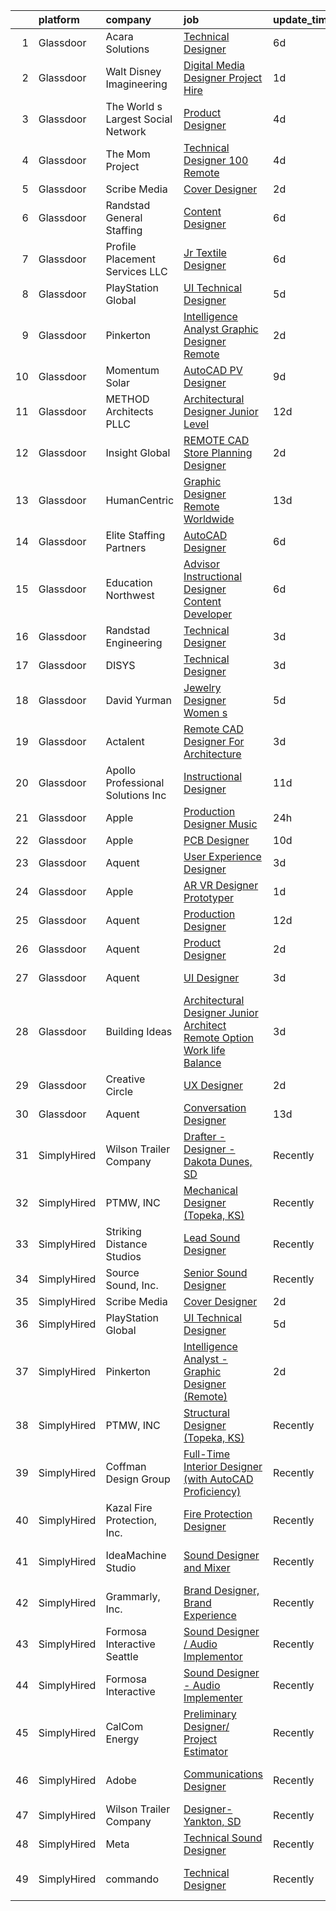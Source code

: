 

|    | platform    | company                            | job                                                                                                                                                                                                                                                                                                                                                                                                                                                                                                                                                                                                                                                                                                                                                                                                                                                                                                                                                                                                                                                                                                                                                                                                                                                                                                                                                                                                                             | update_time   | location             |
|---:|:------------|:-----------------------------------|:--------------------------------------------------------------------------------------------------------------------------------------------------------------------------------------------------------------------------------------------------------------------------------------------------------------------------------------------------------------------------------------------------------------------------------------------------------------------------------------------------------------------------------------------------------------------------------------------------------------------------------------------------------------------------------------------------------------------------------------------------------------------------------------------------------------------------------------------------------------------------------------------------------------------------------------------------------------------------------------------------------------------------------------------------------------------------------------------------------------------------------------------------------------------------------------------------------------------------------------------------------------------------------------------------------------------------------------------------------------------------------------------------------------------------------|:--------------|:---------------------|
|  1 | Glassdoor   | Acara Solutions                    | [Technical Designer](https://www.glassdoor.com/partner/jobListing.htm?pos=112&ao=1110586&s=58&guid=00000183c0c029269dff504243c8f5a2&src=GD_JOB_AD&t=SR&vt=w&cs=1_0058aacf&cb=1665386163197&jobListingId=1008181993834&cpc=E773D000C9BC26FA&jrtk=3-0-1gf0c0afo28ug001-1gf0c0ag8irmc800-d8d157314acd840f--6NYlbfkN0BQuJXpfawXtfhwzLerQhC04iCxGrelUvn_xttDeop7CMmG32gURwRxtmLdzLGxgEQmZ8CREH2ktHNmkg6bckhbABEnTVq68w0z-4oC2EJ0ZMVv-WY3EPVcKJFz9z264rlnipFEiqGGHI0JD9WVUD8m1hYSu6RugMUdabt7CJ-Imj6MpVBKKP0OzNYvlkkHI6D61bS6mxn9Wt-A1TzgFfscXYw-LH5_EPCFTToZX6G5W3ZI3-Ii-Ej8gcSK0IphCR9NEPi17eym5t1TPwm89KtrK0HlBNkBr9ZxCww_KObFuvrXgHKIiwYhY2fu9RrqJ9RCCBuJ6FyQPTbPMqmN3_cfKfifJ0WGEVN155VGcP8EagxL5GfvkDST0dvHVI3ckNB3Z4y3xr1Qt1qXqvFY4VfOapjFz4-8vH2RPIrXhulFP-ZbF1m0RvXeKd_NC6VTxNonA7JJJD59jkKhn0KcKmEAtuIKy5k9ILfo6ZQk1_Ag71r3-LKwRw9nlLyqHUsZOKCw73cuR407Yo7uNZwAhwjtZEjfv_jic2JQVARA18yAwlDAkAcSLeh4u3NK5yn4Kq4P0DpwRmnH6ZcRgrahuL-ifeYpdlsY-DqbJR-fC_kbt40ADoTOLuXzT0Szc4QWmn4aIBUJYuhW2uYOLPcrVaAjs5PxxNSff77vhPCZO9oj6hbJ2HHvs6z7ipDu0gYRlGqpV7_dD35j44PXeB7zSyO0YhQVJ92LD5Y%3D)                                                                                                                                                                                                                                                                                                                                          | 6d            | Orlando, FL          |
|  2 | Glassdoor   | Walt Disney Imagineering           | [Digital Media Designer  Project Hire ](https://www.glassdoor.com/partner/jobListing.htm?pos=102&ao=1110586&s=58&guid=00000183c0c029269dff504243c8f5a2&src=GD_JOB_AD&t=SR&vt=w&cs=1_123edce7&cb=1665386163195&jobListingId=1008194292859&cpc=444700D72F2ECBCE&jrtk=3-0-1gf0c0afo28ug001-1gf0c0ag8irmc800-2243eaec75e1c559--6NYlbfkN0DAFTyt7pbDCC2JPO79CSdi1dIb81yjczP5qsKcZIxgiYm3-7g-689UDqHItQTwke-Bwc6bKZx9yVbe3AhS_GUfE8WGWHHyaRNcBMKS9DIUQASA3RChQoQRZB93crlR4RcVKqk5C9gHmfGFD9kgKISH8Rz6IYqzeItnZT8CG7trAnfOYTVqeRR-yPh7-EBPQsNPq_YHWe-vfASqqO82OhWAFZeQ6Med1WVSwxa5MOTlIvSJNFChS5KAZzpqxjRW4TnJkyRtoJPSbxAD5Tx_xAVotVr3hGDlSTruDtoBOU0ISENSYhUlBSOh46pUyHhaD6Ks6aW4mBBxvJB8Foci0pSBEjI03y6qODX28W6BMtmtJGbWFu2OKS1joC8wK3ZcfQlkZzXqhurckczPWI0t753nY5qpJv8XPEVYKk359xYP4HDiottAm2qGjsobAlX0Fqs%3D)                                                                                                                                                                                                                                                                                                                                                                                                                                                                                                                                                                                                                       | 1d            | Glendale, CA         |
|  3 | Glassdoor   | The World s Largest Social Network | [Product Designer](https://www.glassdoor.com/partner/jobListing.htm?pos=113&ao=1110586&s=58&guid=00000183c0c029269dff504243c8f5a2&src=GD_JOB_AD&t=SR&vt=w&ea=1&cs=1_1185871a&cb=1665386163197&jobListingId=1008187748779&cpc=2CAED5C921A5F994&jrtk=3-0-1gf0c0afo28ug001-1gf0c0ag8irmc800-1b1cdd9b7422994d--6NYlbfkN0DSgjPPcnEdvoK3uuxfISLALE6pB1FR7YSHOr_tSg5_QGIhoz_2VqUepdcKLBLI_zT0DoD7XNjRcoIcKaTHwCz2Y2i1ECq_EwQMZd_omv903366SD5UImpmluXMywfiyVHpmfwirt2S1rMON-P3oeMczuQ-N_mFs0zMW3royv0fGkzCUxKi9qwJZYnV6zi01F3sqini3VT04zm3ziDIsRk7mkCa2TaQH4gc_QRo4HfE6Ts5dA2w1Eq87OQ9xrwHEJHpL7rg6W3DmP2GcPSLydTOjnJWfTaLYMcEmY3Ut0x0xMw0_ih-NbX6tkyISkSyvBlHFP-8GCwQnn1IpND9pSPNT2q1rHCjrV9K4ks8eL3f69s8V5ChA3m4fgD4uZinrXbW4Z0YIPYt80bVo7M9Rbyg32s8ln4NO9BNREnGUdMHdpURebRX_BSmRpO1O7vXJh3CmOO8aZwnQa0f8Vpw6m1SFusVCw8cgDkuUhqBAK3FqNn9Hm4NuZOESi1-qvrcXRc642chbuj6MM7QffNxpw_BqKh_jtph_TMpsSBmoUYODPf5iNnmS_nwDw_Y0lwe_pEaeV_DQpbv2gAtWTFd5MwG)                                                                                                                                                                                                                                                                                                                                                                                                                                                                                     | 4d            | New York, NY         |
|  4 | Glassdoor   | The Mom Project                    | [Technical Designer  100  Remote ](https://www.glassdoor.com/partner/jobListing.htm?pos=109&ao=1110586&s=58&guid=00000183c0c029269dff504243c8f5a2&src=GD_JOB_AD&t=SR&vt=w&cs=1_f268d828&cb=1665386163196&jobListingId=1008187455974&cpc=654405A9B1E0A9F5&jrtk=3-0-1gf0c0afo28ug001-1gf0c0ag8irmc800-2b7a89cb093a293f--6NYlbfkN0BDp_epf89aHDQhKpPegNJQ_ldQpEFZQsM9OcONMGxWx6pU56EKHF58QjVdAUvn2gUzwHzTDZRzbgVCcvYoK4rZSknQAEOKvWvIwhQpXi-Zq3rliI-fHFU4qQsyGov3paMiYE5yvJC2lu2C9AwBYn-oIwpNggQ5AIsK3BwBBrkphW4kkon5aurPaR1knE9O4DvrVCsb1lvzjL4btfjjhaVRn-E0aFSJTfwzEgzL13yqeRhrdMcNmmPYbvSWkPRk7z1ADi5_uOkBjLJEP3Pv3M2vAGGMDTvKAmFPqi1MFWp2XfaJwHAhVWD87hqdHmCa08CPLDHZKbVEQ8dpSPb9WLDt63Aa25CN-lHwf3X0oCDumpmSL_JJVrw0AuTPZRL2EuyYFrFuqs3EylrM5vPpmf4wqvEd3QEIy5DKmVFZA_Mng5YiCcZw53mvlASPRQakG26vDPdmkQDl_csLhShVkdC-s3Y5rrTjyhkb1lkbdSVfMgo5O_keiNJKbdri9aQH7W-viUUVu8P08PPi-9iDLIhhwkLqrZzBPzTXL2kougWnm26G4KX6QDPwutzljM3J3a59CiTJGq3DdA%3D%3D)                                                                                                                                                                                                                                                                                                                                                                                                                                                                              | 4d            | Remote               |
|  5 | Glassdoor   | Scribe Media                       | [Cover Designer](https://www.glassdoor.com/partner/jobListing.htm?pos=126&ao=1136043&s=58&guid=00000183c0c029269dff504243c8f5a2&src=GD_JOB_AD&t=SR&vt=w&ea=1&cs=1_5ab55f59&cb=1665386163198&jobListingId=1008192567965&jrtk=3-0-1gf0c0afo28ug001-1gf0c0ag8irmc800-ac583a091ffa3755-)                                                                                                                                                                                                                                                                                                                                                                                                                                                                                                                                                                                                                                                                                                                                                                                                                                                                                                                                                                                                                                                                                                                                            | 2d            | Remote               |
|  6 | Glassdoor   | Randstad General Staffing          | [Content Designer](https://www.glassdoor.com/partner/jobListing.htm?pos=116&ao=1110586&s=58&guid=00000183c0c029269dff504243c8f5a2&src=GD_JOB_AD&t=SR&vt=w&ea=1&cs=1_efe90260&cb=1665386163198&jobListingId=1008181578672&cpc=3BA4CE39D5B5DEF5&jrtk=3-0-1gf0c0afo28ug001-1gf0c0ag8irmc800-326b4307124ced4a--6NYlbfkN0BP0SNj5t90jkfF5SbRhYc-YYyKnIlIACqwosTKYtJiUOp36XFEILIiS7L7ZnRCcYTD7A53rHEzN5TVr-YWZ1pFxV8KeU_yayxXbT3r3wcFhix0le95XAcQNOShQPAMoTLUQeN4cvEc6GIFypV86Z7-vbER7mNvHUerwToysZ35UiFRKmiKEOe17o6kwjqCl2nn1oRgQnO4yGboKB_UstiZ6-tLGMGuwwhLOQ1SEVrt2VhxopjoGIivXbzNayDIEKJM14dXMgeNLMLRiB779pIcIev1fVjpbAnlQ8YHlDKZhZXCVyyO9FxsAFSv-sL2HjHu_joQg0SIc5f721I9cM3tV0neThOKpj0Nt48HVbNZPediuAWeQtaCnaS2A6clxAElbFpQKMMKES1fpb859WHpENHAi0-GDRS1PFBPR1BElaBzIX_G44z4Vale_8Pug_DeaDTq73AgsBpNjtDsj3JSB7tbXG9ygx5lQYaxpZZexby0wQs-JnEcb3QtANS1b3ftPNFv9b_kf5C5MqWtewWluqgf-Fp17GHEkE7D8kSuRdHVKM4okY5lY3tC6j8T7GT9miFqvio1k6uPw0EUuKkmLYMkmeI9-PvBKwhNsUkO-FypXQv52OxnLFattItjRQu6-G3EpGjuDWTqAuMBrbOVRzzcxnNsc5w-dCcxIGFQ32sUVIYDMhExcT70KRy_oLtjSOu-3Bm0xhcR0QSyw6OyAIX3fkK9mEs%3D)                                                                                                                                                                                                                                                                                                                                       | 6d            | Remote               |
|  7 | Glassdoor   | Profile Placement Services  LLC    | [Jr  Textile Designer](https://www.glassdoor.com/partner/jobListing.htm?pos=110&ao=1110586&s=58&guid=00000183c0c029269dff504243c8f5a2&src=GD_JOB_AD&t=SR&vt=w&ea=1&cs=1_c47d2705&cb=1665386163197&jobListingId=1008181214200&cpc=C19BE7EA145E205E&jrtk=3-0-1gf0c0afo28ug001-1gf0c0ag8irmc800-789e5793c443dba6--6NYlbfkN0AB9QmTA0CCjNV0D_cA_rQfbQIKI-slyn3CIlmX3zDlnnk7S89tk6b_lE3bmj4GiGR6MOZoXDZd-Lb_MsYF0wiKNRi5BsVPidY9wJcrNqKFbjv0_z3x6VgvkbCOSPIBGJanODO9aoheYFMThW3YRr7G-mm7-4_MvI69rGbYxBX3zkJ7wsWRxrQQYHJBL1g84P6fy0-Ptfjcgfgi0Q6sZLJbhJCcpSKvTIbrXP8cw5n3aL2tTRUVD8MFNMNAikKooFwvyeoaVnIYBlT2VizMW8pjm3tuoWuCsbguylOpSJICrZ-Qy0itPE_1DVTIhnnoaNZ14QkMeh5qwafjzki4Pz_Gz8nCo6fzbkA4D1Ip9tT9bdFEvqNDo3OQnmLqfEI-1p8Q8vVieNkGNJPTs6M3JjLUqqohb8BQwwG6oF1ls5JH6hFQRzWLZlog3zEq-yszpZDkO1aSdlHmAF7Pw3sBHBoMrSRAcNiiT5m6xT1euDK7yA-mXx9aMhGY_fOVq7s82ijI9XQWJOPkMNI4iIPaAGkiows9OW45oiD-V0tkr37V-AuVndHY3GnGLHaWlnvHtHk%3D)                                                                                                                                                                                                                                                                                                                                                                                                                                                                                                   | 6d            | Baltimore, MD        |
|  8 | Glassdoor   | PlayStation Global                 | [UI Technical Designer](https://www.glassdoor.com/partner/jobListing.htm?pos=127&ao=1136043&s=58&guid=00000183c0c029269dff504243c8f5a2&src=GD_JOB_AD&t=SR&vt=w&ea=1&cs=1_ea522df6&cb=1665386163198&jobListingId=1008183972784&jrtk=3-0-1gf0c0afo28ug001-1gf0c0ag8irmc800-a40d39671f177872-)                                                                                                                                                                                                                                                                                                                                                                                                                                                                                                                                                                                                                                                                                                                                                                                                                                                                                                                                                                                                                                                                                                                                     | 5d            | San Diego, CA        |
|  9 | Glassdoor   | Pinkerton                          | [Intelligence Analyst   Graphic Designer  Remote ](https://www.glassdoor.com/partner/jobListing.htm?pos=101&ao=1110586&s=58&guid=00000183c0c029269dff504243c8f5a2&src=GD_JOB_AD&t=SR&vt=w&cs=1_f758644d&cb=1665386163195&jobListingId=1008193401061&cpc=8795CF9063CD573D&jrtk=3-0-1gf0c0afo28ug001-1gf0c0ag8irmc800-b6be21e290381dd5--6NYlbfkN0DEMI6QzMzxi0DD_pMYXICmFoJq-H5LrGXX8bv2zgXFdjxvhNogYZCFzXGj-zNuDRz-lQ-eKMK5uYQA7LxZDrAkSkyzRK0KxGRWlXl_rNUKz_feRLz9lvmk_GdhTWBURSfyHyB7yW5BcTAZfMv4taSQR4w_K6O0sa-eSLkgEs9Ss5yVoCn3q3hn0gOcXICi1bAh2HshMJYjWU0AKr-JQfEcp2-20SGtN2zMnonNgLDHOZ4wfxFmxdET_NzCTnUiNFAnYTcQ1ceaOOkajleHRPdvLYe4w9xRqP49dR_HqvZbB6-YO5obQvenPK2jSrM0Ntr5HZwbwY1nzwbI3GQbGzcrL87MEix8ivmAMI63kTErzCG5mWLahIMfoM-vmWEAw4LTFqLZjO0SpoBgQzoTKidWz89Qq33COU4pDbnJWNk2d4HFDeBhAUoz7eeKxCOrX423eNOn_4zlbqrq4gt5wDWtEn1vsBTPtvXfMTmw2hXGMlUC-QPvm9OvAc_VSnyM9aOg5k9mlcLywH_LbJ1TG-vCrV3dehg62Zbk95zYVnShj8PeBDPn-gs2by9d0Jsy7W2WEbRVMKllHb7lK4eMBJ5szjRzNypj9EMHZAirMHMQBw%3D%3D)                                                                                                                                                                                                                                                                                                                                                                                                                              | 2d            | Remote               |
| 10 | Glassdoor   | Momentum Solar                     | [AutoCAD PV Designer](https://www.glassdoor.com/partner/jobListing.htm?pos=125&ao=1136043&s=58&guid=00000183c0c029269dff504243c8f5a2&src=GD_JOB_AD&t=SR&vt=w&ea=1&cs=1_e728dd67&cb=1665386163198&jobListingId=1008175751683&jrtk=3-0-1gf0c0afo28ug001-1gf0c0ag8irmc800-ec289f27f615fa4c-)                                                                                                                                                                                                                                                                                                                                                                                                                                                                                                                                                                                                                                                                                                                                                                                                                                                                                                                                                                                                                                                                                                                                       | 9d            | Remote               |
| 11 | Glassdoor   | METHOD Architects  PLLC            | [Architectural Designer   Junior Level](https://www.glassdoor.com/partner/jobListing.htm?pos=107&ao=1110586&s=58&guid=00000183c0c029269dff504243c8f5a2&src=GD_JOB_AD&t=SR&vt=w&ea=1&cs=1_366ceb78&cb=1665386163196&jobListingId=1008165302403&cpc=FA84DF7EA1EC2398&jrtk=3-0-1gf0c0afo28ug001-1gf0c0ag8irmc800-f9dce6c78ba47d22--6NYlbfkN0CO3DEfAY9A68AIVwcxeRGvQUfeLcLgbZIyCfLEHxv2SRUguGQXX01tUzENjghuhaQHQuA7KkMCqbvHtt6pqHIQQT6og5MPzlZ_kzal7oTMeoRhvxRx0zTISGet1tqd_zCozlq_F1wPdSktW57OBvqQPerhuNmfKO-sVgu6iaFQ-nnb0RbS8hEShM3_Stgp9dW6MKbzFKcL_2VVEkKA9e2PloBOWB2w9BRWLG1IhRAPwM90ttK0sKzsjgNq5fVITYWbQQCroHZ8FuicpVCBJznRRTdKMdX9k3ApD0txtKpGGgaRZyf5T-qJrFmpWW_KCzRKVvVVXahl-cfwQYzntwxzlA4ZhcEgZK-l4XLVYFxOFWFK3Umk_aLhgB5lp_p08eD5BeFt9oi39WU2riRPXsyoZYKx0bCbwtA9ep_C4ZnNzKOkE8P_XSy_5Ac9ZAa3iMQFhO9wIzF0m7jmYjFG9v5ljJjsvO2MeJuHyINYLauH5UaZCqAbtKCd4h4TvHhpRFG-c2lGNvNH-9nmReHLlNNntf732prlc-8%3D)                                                                                                                                                                                                                                                                                                                                                                                                                                                                                                                  | 12d           | New York, NY         |
| 12 | Glassdoor   | Insight Global                     | [REMOTE CAD Store Planning Designer](https://www.glassdoor.com/partner/jobListing.htm?pos=120&ao=1110586&s=58&guid=00000183c0c029269dff504243c8f5a2&src=GD_JOB_AD&t=SR&vt=w&ea=1&cs=1_49b442d7&cb=1665386163198&jobListingId=1008192743666&cpc=654405A9B1E0A9F5&jrtk=3-0-1gf0c0afo28ug001-1gf0c0ag8irmc800-0cc16f6847add2ba--6NYlbfkN0BKkHZu3wF05EeDimN_p6sYpKCMArvwa95YdH7UpkaBCobj99dZAfyu3g7Sh_ysZGY_t3Y7O_ZYuYFSdw3gie7qIkzweJMavPAQdlitOfh3-pAsB_ctSBU3pQ7AN-jtQ9yyY_VK6wxPEUN7qMhtlCHABcq60cDhKAJ1Txhh-KiqWqYbgQV99IujT2qieI4K6-p_j7jBPQZaQTBLq6zLgpv3tkCOFvV9uNmONjPmbIys9LwJrZYUq1wW3w9BO487MorR2HU0gnIAjvbQwi7JQ3-lXyFnm5bniSXagi6zfee3BKxufK0Rc9XA90-rxdt1DUV6zRGdb58QxXS79qESJPse1ojcxq7iI82VDkHfV5sWnHw1i-01br4rPlTBWKM5rBWiXUaOL2uSM_9Ds2I3A_NVEmjhdz6NP39hspjrqDAyx0TwbwtaY0Twq5FHEIoVlerz1B_a6E6OBqwmHVfFB3qPbZmAXGNaeEzN7aEiDNSDUUk8aLPjo5pYiTfvFiO5uLjiNt5KrdrIQUjcCq2oMJqI)                                                                                                                                                                                                                                                                                                                                                                                                                                                                                                                                   | 2d            | Atlanta, GA          |
| 13 | Glassdoor   | HumanCentric                       | [Graphic Designer   Remote   Worldwide](https://www.glassdoor.com/partner/jobListing.htm?pos=130&ao=1136043&s=58&guid=00000183c0c029269dff504243c8f5a2&src=GD_JOB_AD&t=SR&vt=w&ea=1&cs=1_10d50d04&cb=1665386163198&jobListingId=1008163326943&jrtk=3-0-1gf0c0afo28ug001-1gf0c0ag8irmc800-e513657ab4d43338-)                                                                                                                                                                                                                                                                                                                                                                                                                                                                                                                                                                                                                                                                                                                                                                                                                                                                                                                                                                                                                                                                                                                     | 13d           | Remote               |
| 14 | Glassdoor   | Elite Staffing Partners            | [AutoCAD Designer](https://www.glassdoor.com/partner/jobListing.htm?pos=124&ao=1110586&s=58&guid=00000183c0c029269dff504243c8f5a2&src=GD_JOB_AD&t=SR&vt=w&ea=1&cs=1_8efbc05d&cb=1665386163198&jobListingId=1008181209770&cpc=2CAED5C921A5F994&jrtk=3-0-1gf0c0afo28ug001-1gf0c0ag8irmc800-23273df33fbb6a1f--6NYlbfkN0AQ8nVF8Voz12NCMDBF4NJ6qbc_WYSB6KhuNwXErCAOrOVjBM9FwuXy5mkwB2I-UxlNoXd9sug_yMRbBLRJNqE8Ni7Sx8XErTdD1xePLpGobuvFEm55DmDS8NlhuI2Y83_GlOurPBrxeouAoB3fFVPUqTl1D7O3oFgOkWq3bC1PLOq2p_JcH8Y076-0HFR-xKhv_F6ETF3CbLfq7YeP5ERyDjKUBN3pZSAWWa4_8eC6-MMYrCrbczTYDeR8YAFh4oKrVNjDHJg5XNNC2oMWQQ7KzDTcIoOQAqXmPX43kluyvsDdVuHiVdjkuI3RVJx1oUScVHBwyo24SHOxYYczeNxwyGhtnFl1bljqPWn1dGFM2gdVaG0qTBm9blMeYUA5zdoM8FrK-sIb4CWgtLf9_lm3JWDQuSL7GhV6SaWtYl_9nxZq5jun9obUagtK-6SyLLtaJ1vNQTXkRaqC5ztM9L4xMK5PAx-7oeX-a0FzZ-SAuoTmyXvKj5XXVg4oe9xdsjU%3D)                                                                                                                                                                                                                                                                                                                                                                                                                                                                                                                                                                       | 6d            | Lakeland, FL         |
| 15 | Glassdoor   | Education Northwest                | [Advisor   Instructional Designer   Content Developer](https://www.glassdoor.com/partner/jobListing.htm?pos=104&ao=1110586&s=58&guid=00000183c0c029269dff504243c8f5a2&src=GD_JOB_AD&t=SR&vt=w&cs=1_c856a689&cb=1665386163195&jobListingId=1008181232632&cpc=B076152010A3B66C&jrtk=3-0-1gf0c0afo28ug001-1gf0c0ag8irmc800-366201f435d9f1c1--6NYlbfkN0C5rU6rNF6pflQTJ5LSGA0HeMxPWFepD2PdsDzxWF_F74-ksHzBcCJVaFD3RegRP4_CfH01uJg2iVoWABAs-l7fLUBQHUuD7dJKlwagRXNstKOAyxghwt8sfxnUJ61SNE1ieddZGZDmqgz6e-3ED9XDBjqiAgXQzZSk8y7JNTRl18Mx1UD2Yp0eCCt5Z3OQwxmrdtLvxBGJaz988Lf0FKh7EglPKqKI-vmfeHglrXlrCv_koBZ62t3XmzfBcmJ6EHdG0tC_6AGfM9EB-D4gHjnYf2kjLqvBHAZUYZ0aVMhYfeB0GozA206bLb1Hcl2CtNMbr9t-cpP6H8OsE8GhJawQYS4CGVV2pI_RQN8MCGf4lx5agGrYY3wiH_Hm4cNgVmR1AW_nDWVfD6PAqZkLEMP1Cwby8aPB3Xqxlv1OtXCokKm7H6P2O1LuU2NDQBF5Uan6ws3I_pcRvi7YXccNb2eEPY9pwWdY6zhVwrWjgHi3TQ%3D%3D)                                                                                                                                                                                                                                                                                                                                                                                                                                                                                                                                                          | 6d            | Remote               |
| 16 | Glassdoor   | Randstad Engineering               | [Technical Designer](https://www.glassdoor.com/partner/jobListing.htm?pos=115&ao=1110586&s=58&guid=00000183c0c029269dff504243c8f5a2&src=GD_JOB_AD&t=SR&vt=w&ea=1&cs=1_34743026&cb=1665386163197&jobListingId=1008189795655&cpc=334ABAF5D42DC775&jrtk=3-0-1gf0c0afo28ug001-1gf0c0ag8irmc800-82d416b6268cc435--6NYlbfkN0BDx217eft1lC7uqItkaModCFPNh_e0lnHdKkvEJecXwu4gIqA7CFTnvSYR8MShG5Y0r5TYS8Cv9ytRrVtpyr2lwlcSRmCKm9-9XLiedezTVYLBT-v7Ryam7wc57Gn6zza4wYo6J5fEUDQwVj8X3YpnIG_9ydsil4EeQ6zs3S1J5n5zi7ROBI7N12ZcJFp5vHxtCVWbdJoUJLsxVVPwVVg4JP9e-EhHB9x7zcABvAHLPlRSvOyqkf_gtrUnw2Uzoi05AaxWZBJzPpk4McxJZ31pCjXKxzhk1ZwVkXOuWqjcVLnb58XLvxhSCOdc0nQWTXyHWS811Iat1r1clkq6ZnGCiLzlHqquzawGWqeWAyYQpXITyVUyvGfMAqtLH0U2tkz7u19WRL1V0sDuVPvgEn9tmRqdDUeDB99TKkN97rzJHHn2MHGzVlZyeyHjn2SlhpBIqbkAAfpPl8Xaap9u7-iCcucnvg71JvSeWXe1PXmr8lotUklJDBBa2JNaXI055Z45n0mdkAGxHR3a_crbNpa9hfruLAsLxVNivjvb2-kktfxc5kUB5jkgspJFHckDVLvXVkNxKGQO40OXf0F2I3XPhxxnhOaHHS4p3OMZmqCLQpmjo7uN95zko6gi2r5SaBlAuCswxNZZjg%3D%3D)                                                                                                                                                                                                                                                                                                                                                                                                                       | 3d            | Orlando, FL          |
| 17 | Glassdoor   | DISYS                              | [Technical Designer](https://www.glassdoor.com/partner/jobListing.htm?pos=108&ao=1110586&s=58&guid=00000183c0c029269dff504243c8f5a2&src=GD_JOB_AD&t=SR&vt=w&ea=1&cs=1_c958dbc9&cb=1665386163196&jobListingId=1008189952982&cpc=654405A9B1E0A9F5&jrtk=3-0-1gf0c0afo28ug001-1gf0c0ag8irmc800-403743feef56ea76--6NYlbfkN0BTYkY06FZEdAAtNWO-eDAfNklmfZymsMF6eFRONl7rAMN5x_2sHrqXfWPo9rHDxSMCo8vYUm3OGizTfE2h1zbLlnZE9LiCKrloa2kZpyMJpkKRlrdexBkNxnOcDBg6158-4AbLmayG8k5MqxAgVxn850xvXUgFgtcw6pVLHyT0ti6xV1V0DhzVDUBDg03AEvorw7CJveWq7e5v1g4_ggnAE_rTDevHrzjf25uUvFci54f9OjOvw5mkdTJAM0qRh_3vnyHH0yC9a-BtxeGhFbLzzKouZp-xQebANfUH_viajjzRV5vjYEUYP4nFINIwIPWDPmxYCTeV8UKIG_nwWVGn3S26V0ByYfl6o_dM_Wx8KsHph-vnsDJic5aLbJi4JptZ13tQDlOu80n-pb4IZwcA0ivsQO8ADzP6V_45U2JBT2IyB5lJR_Xl-CR4I6eoQ07ZCrOlQ9Zl1Vxb2RbZiFKvjBKKG32RcqFQAKJtI-IV_3eKG4J9ynpXbTIHv_WoEcsZSotwes07LHR2qUhFhzah)                                                                                                                                                                                                                                                                                                                                                                                                                                                                                                                                                   | 3d            | Remote               |
| 18 | Glassdoor   | David Yurman                       | [Jewelry Designer  Women s](https://www.glassdoor.com/partner/jobListing.htm?pos=129&ao=1136043&s=58&guid=00000183c0c029269dff504243c8f5a2&src=GD_JOB_AD&t=SR&vt=w&ea=1&cs=1_4667dec2&cb=1665386163198&jobListingId=1008184864584&jrtk=3-0-1gf0c0afo28ug001-1gf0c0ag8irmc800-251f019ed809dfed-)                                                                                                                                                                                                                                                                                                                                                                                                                                                                                                                                                                                                                                                                                                                                                                                                                                                                                                                                                                                                                                                                                                                                 | 5d            | New York, NY         |
| 19 | Glassdoor   | Actalent                           | [Remote CAD Designer For Architecture](https://www.glassdoor.com/partner/jobListing.htm?pos=118&ao=1110586&s=58&guid=00000183c0c029269dff504243c8f5a2&src=GD_JOB_AD&t=SR&vt=w&ea=1&cs=1_efd58b74&cb=1665386163198&jobListingId=1008190932961&cpc=9908D8D4413DBB8A&jrtk=3-0-1gf0c0afo28ug001-1gf0c0ag8irmc800-1838c6720d3f6d22--6NYlbfkN0ChYVx_I3yfZ_JDY3EFoivtqvi_stwnZ_kRt8Dowt_l_d1ydueao4NE-oUleRJ4yhj6Tx0fE9MGKqO7XZlsNma-yl3KNPdQOAJQ3xzdggGTKfYAwDxVj5mged58Jmg5vueya2uW-WnvTa3DchRUI0wdJkzU9Jv6MCH5y98TXo3hv4TC1Gr2UwMxDHd1o2Pm5z1XkVkJe0EsSgiSSTIUM8qxq3ABa7EWM62K6Jt67gSWtSOGO3WgN_nmV1F7qvDhXl1VRlBI7RpW5TDgp1WT1SnP_J-N5vWKDKlsnUKtSlL_NEMiC9xvHUKgrv0tLB7QunpyLbByYuw_KguXQLPReHjsj972pkrcvt5aXrALL3DTwqappKBTJNGJSW1Hc6Hb5EGf1IqhO-VirhYRSfqfPphu9A6FNpVK23DK58NBMiErLhSSxAHQee8JSXwZx2Oxbp0AJbjWmgklPB1qxfgorDR7Sb0LZey-Ze9wpVMzmVwNgu8ohBhREsqtdsEWeioG4P1B-k5XKndZVuYAFcJfdYTF5ECS6oUzgC-Y3-0WwpHOjMYxJW13Z42JARh1K0uRG7AyHTqZ9wLce_F4gCUYr9S_kysupBRcaPhoRnihZ2NKpSBq3c-fcYyMnaArDB78y_DlDleGr6OTMX2Lq_nIswxVpBgUD2xB3KbA5fiZYiz8Ezu45CdZaJSwL58a1j03eDPavwnjOT3210eYuEROkw7K6KXBmpK21R3bA09kxL-U7_cq2-SA59idnP3FlIqaXEqbWg8bucF3utMzyz8ldAdEk4-O2USv9wbZ8JY2PaVWZgLG0Q2LtavYgnHlw0TcjPiTncxEysg-d8-gOlKlIhu57ExlJzasDBJSRCcDGB7R-DmiCW3y7Y5_NUywv7SYwaYXnnNs0M0DI5hj5GhvMuZODRKEpcxOTRieK5Lbxm-L5e9q0fL-pqJMMKaC9odI-k-U01SX04-xdVdq8P13WsaqGFmHfMpanBZzBcRWR6FNKg2C49F3ESnkOJy9FhleCG2PQL3BhXjF_FCitg0w05Ez) | 3d            | Greensboro, NC       |
| 20 | Glassdoor   | Apollo Professional Solutions  Inc | [Instructional Designer](https://www.glassdoor.com/partner/jobListing.htm?pos=119&ao=1110586&s=58&guid=00000183c0c029269dff504243c8f5a2&src=GD_JOB_AD&t=SR&vt=w&ea=1&cs=1_038210e7&cb=1665386163198&jobListingId=1008168163335&cpc=9908D8D4413DBB8A&jrtk=3-0-1gf0c0afo28ug001-1gf0c0ag8irmc800-a8a7b7ce991734d8--6NYlbfkN0CAhuD5_VJSGKds9a5niLzxiWOcN_E6D1JakCGF8i00d5ISuI-0-xh_cG2rFb0VvO-rr7Z_4pgJir5D4YGZX6JYxAHB19kyf4viFOoqlaMbrPcSLl9AMyuGECk3kk-jT2jRjh8MYfIjmu3JyHQWTu9VZtXDIK7BJ4ubsSTkQHigKnZQS2L20g_NE25UJyPN3zF25VeH_XcUWyDSgFBjjOReyQOLYC5eI-a0vwjB4-hqllEAk-mjwHW_HFd8laLrvs7CpUETdFNBfYPRzwMaOIm6zIRmHJ5I-GpxoCbRf-UjiIoTzClvxlM6to_MlYBPCMdpwZuC6X_HbUrp3xN-gm5EDTgImx75fdsw_RIrHgYZ61AA2i5BExyYm_AG40MnM-oMsNmMiI22JhNmqnr_Mx8uUjXCt4zT-Q6zoAqTbs86LPdgNeF57c4ZtzHVvB6QJpjg1azImfPcidadGJrQ7UCccraWqFAPXwRCw2HDe6oq5QdfYrK22ae98BzcRQMJOIAjsmeIZjzeYAPEfRRl7_OB)                                                                                                                                                                                                                                                                                                                                                                                                                                                                                                                                               | 11d           | Remote               |
| 21 | Glassdoor   | Apple                              | [Production Designer  Music](https://www.glassdoor.com/partner/jobListing.htm?pos=128&ao=1136043&s=58&guid=00000183c0c029269dff504243c8f5a2&src=GD_JOB_AD&t=SR&vt=w&cs=1_e4e174d4&cb=1665386163198&jobListingId=1008195875727&jrtk=3-0-1gf0c0afo28ug001-1gf0c0ag8irmc800-3a56d92e60d011c0-)                                                                                                                                                                                                                                                                                                                                                                                                                                                                                                                                                                                                                                                                                                                                                                                                                                                                                                                                                                                                                                                                                                                                     | 24h           | Culver City, CA      |
| 22 | Glassdoor   | Apple                              | [PCB Designer](https://www.glassdoor.com/partner/jobListing.htm?pos=106&ao=1110586&s=58&guid=00000183c0c029269dff504243c8f5a2&src=GD_JOB_AD&t=SR&vt=w&cs=1_3d35a131&cb=1665386163196&jobListingId=1008170405704&cpc=FB7E4A1762AE5BEC&jrtk=3-0-1gf0c0afo28ug001-1gf0c0ag8irmc800-d7739259d87936ca--6NYlbfkN0BvKrLyj5gPmtZO9T8euul8TCxuuKNOtzRJOomxnwSEodTz2Bc-sPZlSXfvz6ygy0spBDHU6Fvn8JOD3RBp3a3hQK7BSmOVuu8qnB6wTwoPSXLUF6U7Y3BWaJYvDkHFtWh-2HhxcZRCTVfZiX0nkRoJ1334eD7JnrWJu4ymfZnh9vr9Ps83GkzVd98-fq5DuXI7VIkluU2XQKRAyODTCUui01FgcVzukPX2Ycn4SImJavk9t9zTw_C5Mharutma8gzYn_ihg-MXtEpCSZTkgEdHKX6CuXHsAcKR_UBMJCYUlXUsLQB_L4g7l52N5SYd2ke_bda3cICadFombhgepSMsvk8mYZjigNHetKL5RQSik5WnnffnkmdqfVzIkWKhgn2lnySRXTd6WieDBWoOv0gFDPZ5COXss47Ys-NKo-G98XNtMGa0wFzD8q8FVWcY05llW92amnF5lLHzV41UCR1GJEaOEkRjdsF08SXu1tkGzCfc56N7Nx5VMTFU1hTGtaOihuKZmlV1E8D3ck8xeV_GpEAC7N3j0nzOcTA-nXihiBO82ALQ6L7LJ1x2AjEQ8XeFYu6ECoY6WiTBzECxKGMWMYWk2013FOyxOHSb0uUPZjs3iuM3bTOLTrX0hxa3T-mV6HsRYRoSuegdJqOfr5PSQpF4p0I_WYHj6s8WRSwSe4K8UvIyPO9L2EWMvYqBCNSpoJ6gzVewpCj3uSDMkT4Cbyzt3RinF1HMN2UFhK34c6vIgNuwTA3SGyPxUFtmAEzkK6w4IF1PNyHxpr_DXflLEMdqUNV8r8t6LIssWK_zpm1aYXfiAbJLDS27eeia3mTnS2BYab2rLY9XInSfEqgB2766fMhIwptxk4vxURHUoRUfXT28UWTEC4glx9RY-h3C8IVtyGHLbugInwN3P44Ju-lu5pcQb4IPmlGb0TaNEcZQzF93L1CCLJzjXZpUL1o8NDnMAsdSAM-cCidvRXEgBN85WmCRYucOIkQCfa97t2xf1eSRomoi-ffaeACYVdw%3D)                                                | 10d           | Austin, TX           |
| 23 | Glassdoor   | Aquent                             | [User Experience Designer](https://www.glassdoor.com/partner/jobListing.htm?pos=121&ao=1110586&s=58&guid=00000183c0c029269dff504243c8f5a2&src=GD_JOB_AD&t=SR&vt=w&cs=1_3bba5d09&cb=1665386163198&jobListingId=1008190187435&cpc=2CAED5C921A5F994&jrtk=3-0-1gf0c0afo28ug001-1gf0c0ag8irmc800-276e401c6d8ee364--6NYlbfkN0DMrcEu7yrtATojKJA7cEzGQ3FdRGWLh0CZQInL4ECGI9gD0Wolx9R2EDT7B77c2cQxjIjqlz8gqPrEJ17668BWz2fkaYQMiJyRxMI7h6DDjhJj2cKPVqPI6IkE_5TYsRw_MqO2fyXS4Mti8Jwr_faHn23h82STCTxQ9NSw5jWNLjfGQS0Hkw0toSO5mhVqyC9Xsx335Pu_3qRJ1XQMkovtEWzCYPDugLlSCpYKqfOmxuJQDtgGh3iRikRm3gIK2EfcU6w_wRp4vzi_GOFFooGtD_TRIPhr_YOS5BCCQLYYDDceBaRGdbq-UurBYhnMj3QZKWAru1QiGwIIOAXRFh7p6r37z98YmvOQxU0e4jKET1rkGkd5DNTeWCMVhTJaLK8TL5XLYBXGXPdzjyCu55NIWrzGgEl76SqLyD5yntMeFEXQw9DKFjs40-xUXdgNyVb88Q40a4QldzyjEK607cssdSr3iNNfrRc%3D)                                                                                                                                                                                                                                                                                                                                                                                                                                                                                                                                                                                                    | 3d            | Remote               |
| 24 | Glassdoor   | Apple                              | [AR VR Designer Prototyper](https://www.glassdoor.com/partner/jobListing.htm?pos=105&ao=1110586&s=58&guid=00000183c0c029269dff504243c8f5a2&src=GD_JOB_AD&t=SR&vt=w&cs=1_882897e7&cb=1665386163195&jobListingId=1008193747653&cpc=9908D8D4413DBB8A&jrtk=3-0-1gf0c0afo28ug001-1gf0c0ag8irmc800-af72de0c0540f182--6NYlbfkN0BvKrLyj5gPmtZO9T8euul8TCxuuKNOtzRJOomxnwSEodTz2Bc-sPZlbtkML8D-m4rDU8hxF4ijetWvKKvMNJu_AXXFZk0kPLnX6ZP1Ok4Roax-JYYyP3-2Et1QOw5AFVn9MrazgHTSnfv6qLlmYtINc_zmpDoLYaIV-sdANOkOjrE5lxSi4Uy2UYtZYzNqIyJI29NMQ6eG0DiLTFIqlzwuxj_Q6zqKGvDVsXAq5w-_hF-g7o36tlZyUIhAW4rRMtJHiK6lBGRgrvs3d0wBuKPPJOPqi71YPVsPiy5rnvO5EHoEDt7I5q1oISSJ4yxOet-jmqd_uaiwMCSb62nxit9waRWmForqasBrPB9auWCXihIg1TY66-XDi5P-Ghg-P7FkQzV_GBQay-tjJNjjoBZ7KKYQeVDSqligcpWYI1dhkU1o0GlwL_k2NBB4XXIIvF0s7FGvVqI9IFsmQI3pwADzv-zQfcuvuOQfr4Ir3tAlbaBhz0lhN3lQkR8LmK554wg7mHaF64NxaktC--a61GeQhWaR1tOiREm8LtynXmiPTDqR5UEUKuYFRqW7kAMn_0kfLqTx7xMJ7Z4ldOGQDXuIhktXCPXLHEt7wQLbkkbG2kFwHBytj3Zwn8uEs5CFUdlTFEkXEVZHgE3CSxtTqCdeZaD1a0BaWXwpm00_hShEBcz8ngGnQaF8htpGlHzyRP8MEDsDRVU48BsX7LLKbRv1rgN-nPdzn0w1cT7Mazb8y-5cziWP8dRhOmRflea-ZLwBDG81dAVtxsUBkfPEH2fo31GXmb39x3IYVEdEdpcB2MYTp8CTlSc6Gk8ulWIOZHWpxGQ9ZvydR_Ck7m_90HVVDTSAuHLLUVh3MrGhBTV-dgq4WveePQcFZas6vqLTCXrAbEzPA-5kqJE4AEwCY3m3gKdiAQzqWQ5E6PwM2yjcqa9a8bHSjw6tzUoxeXDpm2S5eKyQfL20apgvC_mobFiXs13IBNFl71F2h7x3fKG7uoKw525MrWyBPyNACRxe27BiefJitUcVJg%3D%3D)                     | 1d            | Boulder, CO          |
| 25 | Glassdoor   | Aquent                             | [Production Designer](https://www.glassdoor.com/partner/jobListing.htm?pos=122&ao=1110586&s=58&guid=00000183c0c029269dff504243c8f5a2&src=GD_JOB_AD&t=SR&vt=w&cs=1_9d44ed69&cb=1665386163198&jobListingId=1008165513623&cpc=2CAED5C921A5F994&jrtk=3-0-1gf0c0afo28ug001-1gf0c0ag8irmc800-4e2cbfb787b713da--6NYlbfkN0DMrcEu7yrtATojKJA7cEzGQ3FdRGWLh0CZQInL4ECGI9gD0Wolx9R2EDT7B77c2cQnWZfX4xuKjXk7bZWaP4wr4jXUu_ca5UdQzin5VO65kX13FK7fnUJh1CrlcCV1zDONrc1dzlWHCfyrvGqsRpcWmaxmx1jM451YO_rlRToBYSpUPGp63etIdmtBh0DGSe2GqQ-r-LoJGiZsPXt9cZ67anE_TGMiESkCWsYtImJNHLuFXApU7xzQoroI3JigKMMxUmcYih-FQ7bcL0HmVpZMPcgjr4c4CsKkYWHu5RsHT88uIBNy3imeeBYkhzltQ4NU2F5GiTJ_Fe1a9LsP1L3376xmRnmf775RlRqwprDvJZs4HG2flwWrB-abRkzKV94WiCt4JKhnynPx1eypgAOukBSQuD1inZXJ0UOnkY2TEaX2GAoUSlu9vZqt_0Vc9295oQYOI6SY6K4PigmXtIHK1Zg6DLUaUko%3D)                                                                                                                                                                                                                                                                                                                                                                                                                                                                                                                                                                                                         | 12d           | Remote               |
| 26 | Glassdoor   | Aquent                             | [Product Designer](https://www.glassdoor.com/partner/jobListing.htm?pos=114&ao=1110586&s=58&guid=00000183c0c029269dff504243c8f5a2&src=GD_JOB_AD&t=SR&vt=w&cs=1_09cb5a72&cb=1665386163197&jobListingId=1008192259065&cpc=9908D8D4413DBB8A&jrtk=3-0-1gf0c0afo28ug001-1gf0c0ag8irmc800-033c1a800828e0fc--6NYlbfkN0DMrcEu7yrtATojKJA7cEzGQ3FdRGWLh0CZQInL4ECGI9gD0Wolx9R2EDT7B77c2cSip1IBJuswYBbU5QfjSPsjcVoqRQwKtPrwJ5-OaiJTvbJ_EafpGgnoYYpCUVrjsDRjaqxEZmOeukj-grJePDsAzvNug86FhKbdbSSRL6UBbHCoYT5JUVeT_2YLENNkwp7Br_qHU2FSNTtv_ngB5qDth1M_FOlZzcVVtJe0eMRcT5bCSzJBQa5URDjlUwe_lNB_uoaF39i2-ERt5Xrnzotl6SmyFiF4_YgMDb9oQaQEPHGasQbVOVxZA74_ugzkq2lLwJSTV-KZSoAOg8LDMtGdNHCGWCv-JVmHmRouU8sfwIdQqybGfMmuYQrmXhRfHXFApFjTQRnr9e4zUpMBNyJBZOIrjSR7ZPp9C7ot9StVC2Hp7QGEnuXKqA9lHmiWnZLMD1K80oWU7uU5-2OCZu5lcD5ZtWmop-o%3D)                                                                                                                                                                                                                                                                                                                                                                                                                                                                                                                                                                                                            | 2d            | Remote               |
| 27 | Glassdoor   | Aquent                             | [UI Designer](https://www.glassdoor.com/partner/jobListing.htm?pos=123&ao=1110586&s=58&guid=00000183c0c029269dff504243c8f5a2&src=GD_JOB_AD&t=SR&vt=w&cs=1_8b55c9f4&cb=1665386163198&jobListingId=1008189394127&cpc=451933188B21919D&jrtk=3-0-1gf0c0afo28ug001-1gf0c0ag8irmc800-d69fece14428d61b--6NYlbfkN0DMrcEu7yrtATojKJA7cEzGQ3FdRGWLh0CZQInL4ECGI9gD0Wolx9R2v-Aex0-GK05WbSFsLDV-TdA05_73nC-VBTdc7rYp0eVOWCJ-3p5ZpF30sKlRKaw0boyNfX60CPYU5o4I9cVbLBkctCrxJqgrLSu1rdJIrLUpHHd0X_TK603tIMZ-1C_2_Ur23khgv8EW70i4B4KWI-v6ObhrvnELri6CSscdbTGN6lr-ZHQsKd6W2xVxzufNuLWPZcux2GxjWTfh9dF8lojA1gar3XyHnqT2toDfHoHnyp7fQU1exWYuTb0DspX7W7LdjdHV03GhD9g_ySVp8tzQn-oxYiMrozwcT1z1Vg6omMBZovQRKvUGc4eT3-ojM2D8JjdMURcK29oQYqmPADZxv0n9rYtysyAaSR-qRBcEV8YP3Ft963PerU1Tzd-8m_mcnLCgYmAoZ73g8QWTPw%3D%3D)                                                                                                                                                                                                                                                                                                                                                                                                                                                                                                                                                                                                                                   | 3d            | Mountain View, CA    |
| 28 | Glassdoor   | Building Ideas                     | [Architectural Designer Junior Architect   Remote Option Work life Balance](https://www.glassdoor.com/partner/jobListing.htm?pos=103&ao=1110586&s=58&guid=00000183c0c029269dff504243c8f5a2&src=GD_JOB_AD&t=SR&vt=w&ea=1&cs=1_d88e16ef&cb=1665386163195&jobListingId=1008189505388&cpc=47CFDC01B3F81FAC&jrtk=3-0-1gf0c0afo28ug001-1gf0c0ag8irmc800-bdfba2bc38a3d46f--6NYlbfkN0BoeN8o2TtYIymYcGb3iHz_h7Kekt3ZVqOBcUvSGCcqpSaBbIftArlGGkf33n6I5yTzkCnh7i_vgZOgHgjeQXlmBmqFkUiotbPHHMKEeUesiqnB0kTMpDRxqhOyUGRybRTgr29MYdCAVXjeHH4zYE0ZxelPfiH29a5-jMmdc7AgK0ow33Pkyx9mLDx7_ceuf3euV8IjqmzokW82jfaUBUZ7iOEu94mvoc7x9wUzK-nlfxxHRJat563mHqYkz-VpLmZzECtW_-GqNBs4AreuBFGY63zQMc6hfCgTwznqwAQH3i7IBL-2WlcDKSS_s27ZBhaxa4xQAuZnwCBsCjtBPbVvfrFr1-A20vSjzjInMyrNZcejKK2-fluFLmcA3u3ELfZRFz-ZzGU68qXiGAjEfyL259sg9wQNyr_kq5fewkHPRfdDRLwt9oOaBf2WLB3hOsFDQH7DOaSB1cfyEfGvSbwm0k9WTv50Hs6fhHjqmd16ib1TGTNEBSGZmvoI51IdVXA%3D)                                                                                                                                                                                                                                                                                                                                                                                                                                                                                                              | 3d            | Remote               |
| 29 | Glassdoor   | Creative Circle                    | [UX Designer](https://www.glassdoor.com/partner/jobListing.htm?pos=111&ao=1110586&s=58&guid=00000183c0c029269dff504243c8f5a2&src=GD_JOB_AD&t=SR&vt=w&cs=1_d8d01457&cb=1665386163197&jobListingId=1008191603959&cpc=C19BE7EA145E205E&jrtk=3-0-1gf0c0afo28ug001-1gf0c0ag8irmc800-b8d263fe871dd331--6NYlbfkN0BPwlZa85gbT4Q3XYQoU_uQn0Qmw9zd_9UNfmcwtqAVud1yvyq1Z4UAlx1bxhDUi3I8bqywfYNalzpxmh1RixCCNGfqgZooVgwWQA2HDjZN27fz8snVJAQ1IX0CGKGZNtAXJRxsNepSwzicEP5057pkLxqeUOitTdx8WmeJP3D7RWRyTtC6iDvqnKbDnMMVBrwMJ2QULbnBJljVlMLUB462Kvnafen7YBn24TWUR6LXhrLODGWoTU_EV7TnFIFeNHd_ecqUIIqaXgXYPAKX1W5cnOS5oCcyP2ycZT4Y7Gm_yhyLMr0yPGZlRyWELldVSt0mk3Zj9iqxhDKlIq4ni7m0bKNc9eFk02v5BEinhAAsirxpjCSgGlWK-F38trbfzhGZYw-GZHr8ZuIDSLYOSe9y0pt6YYksq3CCW44Kf-GJQDIx-LzqFX0wiZKPrUj9UYv1t_hYPtyaezCVd2w-jCGsqUuUPSS4FfjigvETsUARjNvey--tTZ7AOVE8hOZlAElE75nsfpTeFjEG7eV8yndU)                                                                                                                                                                                                                                                                                                                                                                                                                                                                                                                                                               | 2d            | Mountain View, CA    |
| 30 | Glassdoor   | Aquent                             | [Conversation Designer](https://www.glassdoor.com/partner/jobListing.htm?pos=117&ao=1110586&s=58&guid=00000183c0c029269dff504243c8f5a2&src=GD_JOB_AD&t=SR&vt=w&cs=1_2a6d2a45&cb=1665386163197&jobListingId=1008163777472&cpc=9908D8D4413DBB8A&jrtk=3-0-1gf0c0afo28ug001-1gf0c0ag8irmc800-c9051f782411d665--6NYlbfkN0DMrcEu7yrtATojKJA7cEzGQ3FdRGWLh0CZQInL4ECGI9gD0Wolx9R2EDT7B77c2cTGzWquZTsTVFBW-PhPLvr7JZC5WuhadUs_UNhMqfmGXKq8BNYKoGlCicMfOyCERHY12As2BK4hg374rKwCLTaiBIGf1EtQ-LUDKr2hBZQf41n4_7FXK4s4OFIA2hmfcU-kNh3rcV9_ImmkpNNXYeMcyrZQtew-I5pUnzMkx4EGR9KVol6OPEwRNVJt0swFXJFObFlMFK7Beqf5NwgSa_i4adP8NzeBgM4Vlt4M3KQqv05iXBQuzCEe7umI6dhiDNcH9rXbs8RIC2NDSmcBNQNLEAloxUhauml8de6I36kwdj7cyH_MSqYaGoQ9Fe4U3JOe5D7TSbIDD0_-ZwjOqmjlE6V8DP67R8p22r5cOnhlrtVS_x5po1mx_KnVXOJr6_-aKOXA6WJ8tDAg0WC0lkeemRFNZt-q5HA%3D)                                                                                                                                                                                                                                                                                                                                                                                                                                                                                                                                                                                                       | 13d           | Remote               |
| 31 | SimplyHired | Wilson Trailer Company             | [Drafter - Designer - Dakota Dunes, SD](https://www.simplyhired.com/job/HB_-1N4xC3bKeC4ilyijGRphhSFOqz7SQDTFRn-DRHyuQoL8v1iZEw?q=technical+sound+designer)                                                                                                                                                                                                                                                                                                                                                                                                                                                                                                                                                                                                                                                                                                                                                                                                                                                                                                                                                                                                                                                                                                                                                                                                                                                                      | Recently      | Dakota Dunes, SD     |
| 32 | SimplyHired | PTMW, INC                          | [Mechanical Designer (Topeka, KS)](https://www.simplyhired.com/job/Sg4V3Qd1pqmgh4dZJKSi8h3lk5tPUoKy4xRI-mtfFOK9zbhG7lwStg?q=technical+sound+designer)                                                                                                                                                                                                                                                                                                                                                                                                                                                                                                                                                                                                                                                                                                                                                                                                                                                                                                                                                                                                                                                                                                                                                                                                                                                                           | Recently      | Topeka, KS           |
| 33 | SimplyHired | Striking Distance Studios          | [Lead Sound Designer](https://www.simplyhired.com/job/Fq_ko0u_Hl0JKnb0jRkZl7AfbcDlT6bfk2yvkV5Xqw907ylHkgn2Mg?q=technical+sound+designer)                                                                                                                                                                                                                                                                                                                                                                                                                                                                                                                                                                                                                                                                                                                                                                                                                                                                                                                                                                                                                                                                                                                                                                                                                                                                                        | Recently      | San Ramon, CA        |
| 34 | SimplyHired | Source Sound, Inc.                 | [Senior Sound Designer](https://www.simplyhired.com/job/mw3datBFZnSnzm3SFniNFlYC60OHbjYX1kgvM61bk-lO-0QBaaabnQ?q=technical+sound+designer)                                                                                                                                                                                                                                                                                                                                                                                                                                                                                                                                                                                                                                                                                                                                                                                                                                                                                                                                                                                                                                                                                                                                                                                                                                                                                      | Recently      | Remote               |
| 35 | SimplyHired | Scribe Media                       | [Cover Designer](https://www.simplyhired.com/job/JcOw343uCeNJEiQ_oXk7Vv5bBuADTCEh34WEk9Hpm_ePcEtezAywXg?q=technical+sound+designer)                                                                                                                                                                                                                                                                                                                                                                                                                                                                                                                                                                                                                                                                                                                                                                                                                                                                                                                                                                                                                                                                                                                                                                                                                                                                                             | 2d            | Remote               |
| 36 | SimplyHired | PlayStation Global                 | [UI Technical Designer](https://www.simplyhired.com/job/NJycy6WcRtu0QaoPMg7SU3PvZJcUzdae4YGCiX7IrGU61dVhB2AtEA?q=technical+sound+designer)                                                                                                                                                                                                                                                                                                                                                                                                                                                                                                                                                                                                                                                                                                                                                                                                                                                                                                                                                                                                                                                                                                                                                                                                                                                                                      | 5d            | San Diego, CA        |
| 37 | SimplyHired | Pinkerton                          | [Intelligence Analyst - Graphic Designer (Remote)](https://www.simplyhired.com/job/IjcmmtNQLVVdl5VbnRTH4N6M1xTXvqMmA4PSuLhNk9CIsPP9tGIPvA?q=technical+sound+designer)                                                                                                                                                                                                                                                                                                                                                                                                                                                                                                                                                                                                                                                                                                                                                                                                                                                                                                                                                                                                                                                                                                                                                                                                                                                           | 2d            | Remote               |
| 38 | SimplyHired | PTMW, INC                          | [Structural Designer (Topeka, KS)](https://www.simplyhired.com/job/MrdjExK9ykZPpacRp83kQUCzM_hydRxvuwohmfBTZA14qZ5FtyDnEg?q=technical+sound+designer)                                                                                                                                                                                                                                                                                                                                                                                                                                                                                                                                                                                                                                                                                                                                                                                                                                                                                                                                                                                                                                                                                                                                                                                                                                                                           | Recently      | Topeka, KS           |
| 39 | SimplyHired | Coffman Design Group               | [Full-Time Interior Designer (with AutoCAD Proficiency)](https://www.simplyhired.com/job/Xx7hJsbn6OIObeoohRD70Y4VdH0y_sC279UDSdlsem1MGWNh8Uj_rg?q=technical+sound+designer)                                                                                                                                                                                                                                                                                                                                                                                                                                                                                                                                                                                                                                                                                                                                                                                                                                                                                                                                                                                                                                                                                                                                                                                                                                                     | Recently      | Naples, FL           |
| 40 | SimplyHired | Kazal Fire Protection, Inc.        | [Fire Protection Designer](https://www.simplyhired.com/job/Q1dex7tsETJdCpyGTi2pJ3hAmarCmHZ8pckYRk6idfy2Qmg3shUp5g?q=technical+sound+designer)                                                                                                                                                                                                                                                                                                                                                                                                                                                                                                                                                                                                                                                                                                                                                                                                                                                                                                                                                                                                                                                                                                                                                                                                                                                                                   | Recently      | Tucson, AZ           |
| 41 | SimplyHired | IdeaMachine Studio                 | [Sound Designer and Mixer](https://www.simplyhired.com/job/3_cnKWbKCzfz8K406esix9aXeGkS2iLw6vp3jwYHfDLUWBO0TV9GDQ?q=technical+sound+designer)                                                                                                                                                                                                                                                                                                                                                                                                                                                                                                                                                                                                                                                                                                                                                                                                                                                                                                                                                                                                                                                                                                                                                                                                                                                                                   | Recently      | San Francisco, CA    |
| 42 | SimplyHired | Grammarly, Inc.                    | [Brand Designer, Brand Experience](https://www.simplyhired.com/job/CciYGQDYMxumS8B20KSPsCl6nUobMNnY1D0zIT52m3fu1lE-S7zwTw?q=technical+sound+designer)                                                                                                                                                                                                                                                                                                                                                                                                                                                                                                                                                                                                                                                                                                                                                                                                                                                                                                                                                                                                                                                                                                                                                                                                                                                                           | Recently      | San Francisco, CA    |
| 43 | SimplyHired | Formosa Interactive Seattle        | [Sound Designer / Audio Implementor](https://www.simplyhired.com/job/vlF4rzpIgemNyADbSUoWC36FtYYh2ouWspqfTFtuxzveh07-6RCwmg?q=technical+sound+designer)                                                                                                                                                                                                                                                                                                                                                                                                                                                                                                                                                                                                                                                                                                                                                                                                                                                                                                                                                                                                                                                                                                                                                                                                                                                                         | Recently      | Seattle, WA          |
| 44 | SimplyHired | Formosa Interactive                | [Sound Designer - Audio Implementer](https://www.simplyhired.com/job/E63_BRjyLumhk01Bv7mOuaoR0vafXGhLD-NTsS2e6CEpoHi4FvqYnw?q=technical+sound+designer)                                                                                                                                                                                                                                                                                                                                                                                                                                                                                                                                                                                                                                                                                                                                                                                                                                                                                                                                                                                                                                                                                                                                                                                                                                                                         | Recently      | Burbank, CA          |
| 45 | SimplyHired | CalCom Energy                      | [Preliminary Designer/ Project Estimator](https://www.simplyhired.com/job/aJowns8Ln9qdvYZWYqyCjfwxCgdFh8KrWAHqEErQDxbHDjidM3cxOw?q=technical+sound+designer)                                                                                                                                                                                                                                                                                                                                                                                                                                                                                                                                                                                                                                                                                                                                                                                                                                                                                                                                                                                                                                                                                                                                                                                                                                                                    | Recently      | Durango, CO          |
| 46 | SimplyHired | Adobe                              | [Communications Designer](https://www.simplyhired.com/job/9MEg9j72URf5chbhqvA-qMWrWMYszBuMW53x67iu2mlAmI0j7kVHRQ?q=technical+sound+designer)                                                                                                                                                                                                                                                                                                                                                                                                                                                                                                                                                                                                                                                                                                                                                                                                                                                                                                                                                                                                                                                                                                                                                                                                                                                                                    | Recently      | San Francisco, CA    |
| 47 | SimplyHired | Wilson Trailer Company             | [Designer-Yankton, SD](https://www.simplyhired.com/job/8nzhM58O3RWjWCahkODKWJTuxYv7O5e8Hgs9OqYWhWXmcYeinoLabA?q=technical+sound+designer)                                                                                                                                                                                                                                                                                                                                                                                                                                                                                                                                                                                                                                                                                                                                                                                                                                                                                                                                                                                                                                                                                                                                                                                                                                                                                       | Recently      | Yankton, SD          |
| 48 | SimplyHired | Meta                               | [Technical Sound Designer](https://www.simplyhired.com/job/HzHqjS6HBEu7xBoHj3MDO5apqWBDfkdU-fNWFoeJ_RIwGg4dACDkfg?q=technical+sound+designer)                                                                                                                                                                                                                                                                                                                                                                                                                                                                                                                                                                                                                                                                                                                                                                                                                                                                                                                                                                                                                                                                                                                                                                                                                                                                                   | Recently      | Remote               |
| 49 | SimplyHired | commando                           | [Technical Designer](https://www.simplyhired.com/job/51kjM_X2Joa2UeqZYZubaOo3Z4hdTvxhA_jcIgjlcQs1zII5KGddug?q=technical+sound+designer)                                                                                                                                                                                                                                                                                                                                                                                                                                                                                                                                                                                                                                                                                                                                                                                                                                                                                                                                                                                                                                                                                                                                                                                                                                                                                         | Recently      | South Burlington, VT |